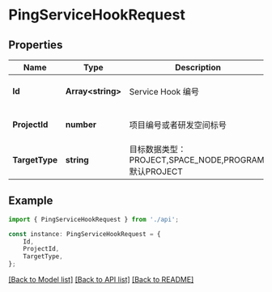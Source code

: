 # PingServiceHookRequest


## Properties

Name | Type | Description | Notes
------------ | ------------- | ------------- | -------------
**Id** | **Array&lt;string&gt;** | Service Hook 编号 | [optional] [default to undefined]
**ProjectId** | **number** | 项目编号或者研发空间标号 | [optional] [default to undefined]
**TargetType** | **string** | 目标数据类型：PROJECT,SPACE_NODE,PROGRAM,默认PROJECT | [optional] [default to undefined]

## Example

```typescript
import { PingServiceHookRequest } from './api';

const instance: PingServiceHookRequest = {
    Id,
    ProjectId,
    TargetType,
};
```

[[Back to Model list]](../README.md#documentation-for-models) [[Back to API list]](../README.md#documentation-for-api-endpoints) [[Back to README]](../README.md)
